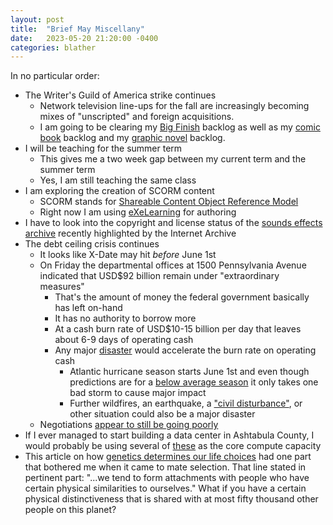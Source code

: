 ```yaml
---
layout: post
title:  "Brief May Miscellany"
date:   2023-05-20 21:20:00 -0400
categories: blather
---
```

In no particular order:

* The Writer's Guild of America strike continues
  * Network television line-ups for the fall are increasingly becoming mixes of "unscripted" and foreign acquisitions.
  * I am going to be clearing my [Big Finish](https://www.bigfinish.com) backlog as well as my [comic book](https://simple.wikipedia.org/w/index.php?title=Comic_book&oldid=8831423) backlog and my [graphic novel](https://simple.wikipedia.org/w/index.php?title=Graphic_novel&oldid=8749592) backlog.
* I will be teaching for the summer term
  * This gives me a two week gap between my current term and the summer term
  * Yes, I am still teaching the same class
* I am exploring the creation of SCORM content
  * SCORM stands for [Shareable Content Object Reference Model](https://en.wikipedia.org/w/index.php?title=Sharable_Content_Object_Reference_Model&oldid=1135535399)
  * Right now I am using [eXeLearning](https://github.com/exelearning/iteexe) for authoring
* I have to look into the copyright and license status of the [sounds effects archive](https://blog.archive.org/2023/05/20/crash-bark-boom-the-usc-sound-effects-library/) recently highlighted by the Internet Archive
* The debt ceiling crisis continues
  * It looks like X-Date may hit *before* June 1st
  * On Friday the departmental offices at 1500 Pennsylvania Avenue indicated that USD$92 billion remain under "extraordinary measures"
    * That's the amount of money the federal government basically has left on-hand
    * It has no authority to borrow more
    * At a cash burn rate of USD$10-15 billion per day that leaves about 6-9 days of operating cash
    * Any major [disaster](https://simple.wikipedia.org/w/index.php?title=Disaster&oldid=8642347) would accelerate the burn rate on operating cash
      * Atlantic hurricane season starts June 1st and even though predictions are for a [below average season](http://web.archive.org/web/20230516203047/https://tropical.colostate.edu/forecasting.html) it only takes one bad storm to cause major impact
      * Further wildfires, an earthquake, a ["civil disturbance"](https://en.wikipedia.org/w/index.php?title=Civil_disorder&oldid=1144672335), or other situation could also be a major disaster
  * Negotiations [appear to still be going poorly](https://www.whitehouse.gov/briefing-room/statements-releases/2023/05/20/statement-by-press-secretary-karine-jean-pierre-on-a-reasonable-bipartisan-budget-agreement/)
* If I ever managed to start building a data center in Ashtabula County, I would probably be using several of [these](https://www.raptorcs.com/content/TL2SV1/intro.html) as the core compute capacity
* This article on how [genetics determines our life choices](https://www.bbc.com/future/article/20230509-how-genetics-determine-our-life-choices) had one part that bothered me when it came to mate selection.  That line stated in pertinent part: "...we tend to form attachments with people who have certain physical similarities to ourselves."  What if you have a certain physical distinctiveness that is shared with at most fifty thousand other people on this planet?
